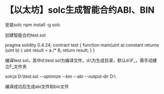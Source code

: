 # 【以太坊】solc生成智能合约ABI、BIN


安装solc
npm install -g solc

创建智能合约test.sol

pragma solidity 0.4.24; contract test { function main(uint a) constant returns (uint b) { uint result = a /* 8; return result; } }

编译test.sol，其中d:\\test.sol为编译文件，d:\\为生成目录，默认d:\\F_，需手动建立F_文件夹

solcjs D:\\test.sol --optimize --bin --abi --output-dir D:\\

编译成功后生成abi文件和bin文件


